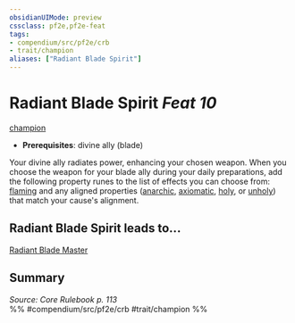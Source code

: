 ```yaml
---
obsidianUIMode: preview
cssclass: pf2e,pf2e-feat
tags:
- compendium/src/pf2e/crb
- trait/champion
aliases: ["Radiant Blade Spirit"]
---
```

# Radiant Blade Spirit  *Feat 10*  
[champion](rules/traits/champion.md "Champion Class Trait")  

- **Prerequisites**: divine ally (blade)

Your divine ally radiates power, enhancing your chosen weapon. When you choose the weapon for your blade ally during your daily preparations, add the following property runes to the list of effects you can choose from: [flaming](compendium/equipment/items/flaming.md) and any aligned properties ([anarchic](compendium/equipment/items/anarchic.md), [axiomatic](compendium/equipment/items/axiomatic.md), [holy](compendium/equipment/items/holy.md), or [unholy](compendium/equipment/items/unholy.md)) that match your cause's alignment.

## Radiant Blade Spirit leads to...

[Radiant Blade Master](compendium/feats/radiant-blade-master.md)

## Summary

*Source: Core Rulebook p. 113*  
%% #compendium/src/pf2e/crb #trait/champion %%